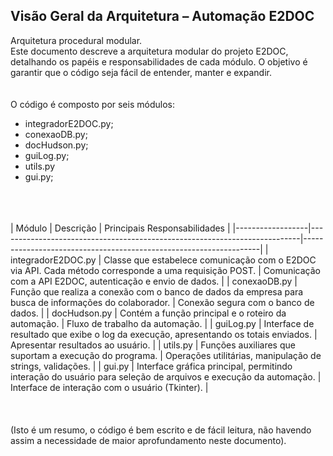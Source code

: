 ## Visão Geral da Arquitetura – Automação E2DOC

Arquitetura procedural modular.\
Este documento descreve a arquitetura modular do projeto E2DOC, detalhando os papéis e responsabilidades de cada módulo. O objetivo é garantir que o código seja fácil de entender, manter e expandir.
<br/>
<br/>
<br/>
O código é composto por seis módulos:
- integradorE2DOC.py;
- conexaoDB.py;
- docHudson.py;
- guiLog.py;
- utils.py
- gui.py;
<br/>
<br/>
<br/>
| Módulo             | Descrição                                                                                               | Principais Responsabilidades                                      |
|------------------|---------------------------------------------------------------------------|-------------------------------------------------------------------|
| integradorE2DOC.py | Classe que estabelece comunicação com o E2DOC via API. Cada método corresponde a uma requisição POST. | Comunicação com a API E2DOC, autenticação e envio de dados.       |
| conexaoDB.py       | Função que realiza a conexão com o banco de dados da empresa para busca de informações do colaborador. | Conexão segura com o banco de dados.                              |
| docHudson.py       | Contém a função principal e o roteiro da automação.                        | Fluxo de trabalho da automação.                                   |
| guiLog.py          | Interface de resultado que exibe o log da execução, apresentando os totais enviados. | Apresentar resultados ao usuário.                                 |
| utils.py           | Funções auxiliares que suportam a execução do programa.                    | Operações utilitárias, manipulação de strings, validações.        |
| gui.py             | Interface gráfica principal, permitindo interação do usuário para seleção de arquivos e execução da automação. | Interface de interação com o usuário (Tkinter).                   |

<br/>
<br/>
<br/>
<br/>
(Isto é um resumo, o código é bem escrito e de fácil leitura, não havendo assim a necessidade de maior aprofundamento neste documento).
